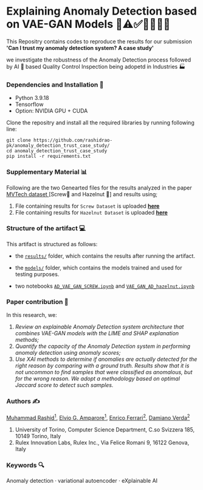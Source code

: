 # Explaining Anomaly Detection based on VAE-GAN Models 🦠⚠️✅🫱🏻‍🫲🏼

This Repositry contains codes to reproduce the results for our submission <b>'Can I trust my anomaly detection system? A case study'</b> 
<p> we investigate the robustness of the Anomaly Detection process followed by AI 🤖 based Quality Control Inspection being adopetd in Industries 🏭 </p>

### Dependencies and Installation 🔧
- Python 3.9.18
- Tensorflow
- Option: NVIDIA GPU + CUDA

Clone the repositry and install all the required libraries by running following line:

```
git clone https://github.com/rashidrao-pk/anomaly_detection_trust_case_study/
cd anomaly_detection_trust_case_study
pip install -r requirements.txt
```

### Supplementary Material 📊
Following are the two Genearted files for the results analyzed in the paper <a href='https://www.mvtec.com/company/research/datasets/mvtec-ad'>MVTech dataset </a> [Screw🔩 and Hazelnut 🌰] and results using;
1. File containing results for `Screw Dataset` is uploaded <a href='https://htmlpreview.github.io/?https://github.com/rashidrao-pk/anomaly_detection_trust_case_study/blob/main/results/screw/imgs_screw_full.html'>**here** </a>
2. File containing results for `Hazelnut Dataset` is uploaded <a href='https://htmlpreview.github.io/?https://github.com/rashidrao-pk/anomaly_detection_trust_case_study/blob/main/results/hazelnut/imgs_hazelnut_full.html'>**here**</a>


### Structure of the artifact 💻

This artifact is structured as follows:

- the [`results/`](https://github.com/rashidrao-pk/anomaly_detection_trust_case_study/blob/main/results) folder, which contains the results after running the artifact.
- the [`models/`](https://github.com/rashidrao-pk/anomaly_detection_trust_case_study/blob/main/models) folder, which contains the models trained and used for testing purposes.

- two notebooks [`AD_VAE_GAN_SCREW.ipynb`](https://github.com/rashidrao-pk/anomaly_detection_trust_case_study/blob/main/AD_VAE_GAN_SCREW.ipynb) and [`VAE_GAN_AD_hazelnut.ipynb`](https://github.com/rashidrao-pk/anomaly_detection_trust_case_study/blob/main/AD_VAE_GAN_HAZELNUT.ipynb)

### Paper contribution 📃
In this research, we:

1. *Review an explainable Anomaly Detection system architecture that combines VAE-GAN
models with the LIME and SHAP explanation methods;*
2. *Quantify the capacity of the Anomaly Detection system in performing anomaly detection
using anomaly scores;*
3. *Use XAI methods to determine if anomalies are actually detected for the
right reason by comparing with a ground truth. Results show that it is not
uncommon to find samples that were classified as anomalous, but for the
wrong reason. We adopt a methodology based on optimal Jaccard score to
detect such samples.*

### Authors ✍️
[Muhammad Rashid<sup>1</sup>](https://scholar.google.com/citations?user=F5u_Z5MAAAAJ&hl=en), [Elvio G. Amparore<sup>1</sup>](https://scholar.google.com/citations?user=Hivlp1kAAAAJ&hl=en&oi=ao), [Enrico Ferrari<sup>2</sup>](https://scholar.google.com/citations?user=QOflGNIAAAAJ&hl=en&oi=ao), [Damiano Verda<sup>2</sup>](https://scholar.google.com/citations?user=t6o9YSsAAAAJ&hl=en&oi=ao)
1. University of Torino, Computer Science Department, C.so Svizzera 185, 10149 Torino, Italy
2. Rulex Innovation Labs, Rulex Inc., Via Felice Romani 9, 16122 Genova, Italy
### Keywords 🔍
Anomaly detection · variational autoencoder · eXplainable
AI



